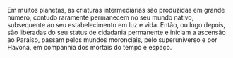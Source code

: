 ﻿Em muitos planetas, as criaturas intermediárias são produzidas em grande número, contudo raramente permanecem no seu mundo nativo, subsequente ao seu estabelecimento em luz e vida. Então, ou logo depois, são liberadas do seu status de cidadania permanente e iniciam a ascensão ao Paraíso, passam pelos mundos moronciais, pelo superuniverso e por Havona, em companhia dos mortais do tempo e espaço.